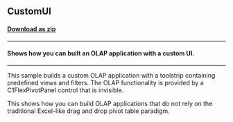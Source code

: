 ## CustomUI
#### [Download as zip](https://minhaskamal.github.io/DownGit/#/home?url=https://github.com/GrapeCity/ComponentOne-WinForms-Samples/tree/master/NetFramework\FlexPivot\VB\CustomUI)
____
#### Shows how you can built an OLAP application with a custom UI.
____
This sample builds a custom OLAP application with a toolstrip containing predefined views and filters. The OLAP functionality is provided by a C1FlexPivotPanel control that is invisible. 

This shows how you can build OLAP applications that do not rely on the traditional Excel-like drag and drop pivot table paradigm. 